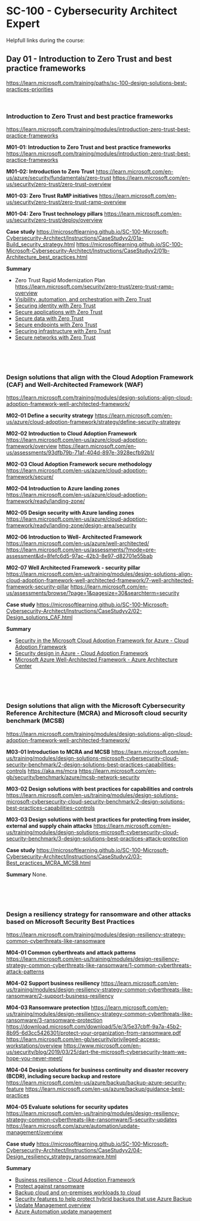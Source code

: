 
# SC-100 - Cybersecurity Architect Expert

Helpfull links during the course:

## Day 01 - Introduction to Zero Trust and best practice frameworks 
https://learn.microsoft.com/training/paths/sc-100-design-solutions-best-practices-priorities

<br>

### Introduction to Zero Trust and best practice frameworks
https://learn.microsoft.com/training/modules/introduction-zero-trust-best-practice-frameworks


<B>M01-01: Introduction to Zero Trust and best practice frameworks</B>
https://learn.microsoft.com/training/modules/introduction-zero-trust-best-practice-frameworks

<B>M01-02: Introduction to Zero Trust</B>
https://learn.microsoft.com/en-us/azure/security/fundamentals/zero-trust
https://learn.microsoft.com/en-us/security/zero-trust/zero-trust-overview

<B>M01-03: Zero Trust RaMP initiatives</B>
https://learn.microsoft.com/en-us/security/zero-trust/zero-trust-ramp-overview

<B>M01-04: Zero Trust technology pillars</B>
https://learn.microsoft.com/en-us/security/zero-trust/deploy/overview

<B>Case study</B>
https://microsoftlearning.github.io/SC-100-Microsoft-Cybersecurity-Architect/Instructions/CaseStudyv2/01a-Build_security_strategy.html
https://microsoftlearning.github.io/SC-100-Microsoft-Cybersecurity-Architect/Instructions/CaseStudyv2/01b-Architecture_best_practices.html

<B>Summary</B>
- Zero Trust Rapid Modernization Plan https://learn.microsoft.com/security/zero-trust/zero-trust-ramp-overview
- [Visibility, automation, and orchestration with Zero Trust](https://learn.microsoft.com/security/zero-trust/deploy/visibility-automation-orchestration)
- [Securing identity with Zero Trust](https://learn.microsoft.com/security/zero-trust/deploy/identity)
- [Secure applications with Zero Trust](https://learn.microsoft.com/security/zero-trust/deploy/applications)
- [Secure data with Zero Trust](https://learn.microsoft.com/security/zero-trust/deploy/data)
- [Secure endpoints with Zero Trust](https://learn.microsoft.com/security/zero-trust/deploy/endpoints)
- [Securing infrastructure with Zero Trust](https://learn.microsoft.com/security/zero-trust/deploy/infrastructure)
- [Secure networks with Zero Trust](https://learn.microsoft.com/security/zero-trust/deploy/networks)

<br>
<br>
<br>

### Design solutions that align with the Cloud Adoption Framework (CAF) and Well-Architected Framework (WAF)
https://learn.microsoft.com/training/modules/design-solutions-align-cloud-adoption-framework-well-architected-framework/

<B>M02-01 Define a security strategy</B>
https://learn.microsoft.com/en-us/azure/cloud-adoption-framework/strategy/define-security-strategy

<B>M02-02 Introduction to Cloud Adoption Framework</B>
https://learn.microsoft.com/en-us/azure/cloud-adoption-framework/overview
https://learn.microsoft.com/en-us/assessments/93dfb79b-71af-404d-897e-3928ecfb92b1/

<B>M02-03 Cloud Adoption Framework secure methodology</B>
https://learn.microsoft.com/en-us/azure/cloud-adoption-framework/secure/

<B>M02-04 Introduction to Azure landing zones</B>
https://learn.microsoft.com/en-us/azure/cloud-adoption-framework/ready/landing-zone/

<B>M02-05 Design security with Azure landing zones</B>
https://learn.microsoft.com/en-us/azure/cloud-adoption-framework/ready/landing-zone/design-area/security

<B>M02-06 Introduction to Well- Architected Framework</B>
https://learn.microsoft.com/en-us/azure/well-architected/
https://learn.microsoft.com/en-us/assessments/?mode=pre-assessment&id=8fefc6d5-97ac-42b3-8e97-d82701e55bab

<B>M02-07 Well Architected Framework - security pillar</B>
https://learn.microsoft.com/en-us/training/modules/design-solutions-align-cloud-adoption-framework-well-architected-framework/7-well-architected-framework-security-pillar
https://learn.microsoft.com/en-us/assessments/browse/?page=1&pagesize=30&searchterm=security

<B>Case study</B>
https://microsoftlearning.github.io/SC-100-Microsoft-Cybersecurity-Architect/Instructions/CaseStudyv2/02-Design_solutions_CAF.html

<B>Summary</B>
- [Security in the Microsoft Cloud Adoption Framework for Azure - Cloud Adoption Framework](https://learn.microsoft.com/en-us/azure/cloud-adoption-framework/secure/overview)
- [Security design in Azure - Cloud Adoption Framework](https://learn.microsoft.com/en-us/azure/cloud-adoption-framework/ready/landing-zone/design-area/security)
- [Microsoft Azure Well-Architected Framework - Azure Architecture Center](https://learn.microsoft.com/en-us/azure/well-architected/)

<br>
<br>
<br>

### Design solutions that align with the Microsoft Cybersecurity Reference Architecture (MCRA) and Microsoft cloud security benchmark (MCSB)
https://learn.microsoft.com/training/modules/design-solutions-align-cloud-adoption-framework-well-architected-framework/

<B>M03-01 Introduction to MCRA and MCSB</B>
https://learn.microsoft.com/en-us/training/modules/design-solutions-microsoft-cybersecurity-cloud-security-benchmark/2-design-solutions-best-practices-capabilities-controls
https://aka.ms/mcra
https://learn.microsoft.com/en-gb/security/benchmark/azure/mcsb-network-security

<B>M03-02 Design solutions with best practices for capabilities and controls</B>
https://learn.microsoft.com/en-us/training/modules/design-solutions-microsoft-cybersecurity-cloud-security-benchmark/2-design-solutions-best-practices-capabilities-controls

<B>M03-03 Design solutions with best practices for protecting from insider, external and supply chain attacks</B>
https://learn.microsoft.com/en-us/training/modules/design-solutions-microsoft-cybersecurity-cloud-security-benchmark/3-design-solutions-best-practices-attack-protection

<B>Case study</B>
https://microsoftlearning.github.io/SC-100-Microsoft-Cybersecurity-Architect/Instructions/CaseStudyv2/03-Best_practices_MCRA_MCSB.html

<B>Summary</B>
None.

<br>
<br>
<br>

### Design a resiliency strategy for ransomware and other attacks based on Microsoft Security Best Practices
https://learn.microsoft.com/training/modules/design-resiliency-strategy-common-cyberthreats-like-ransomware

<B>M04-01 Common cyberthreats and attack patterns</B>
https://learn.microsoft.com/en-us/training/modules/design-resiliency-strategy-common-cyberthreats-like-ransomware/1-common-cyberthreats-attack-patterns

<B>M04-02 Support business resiliency</B>
https://learn.microsoft.com/en-us/training/modules/design-resiliency-strategy-common-cyberthreats-like-ransomware/2-support-business-resiliency

<B>M04-03 Ransomware protection</B>
https://learn.microsoft.com/en-us/training/modules/design-resiliency-strategy-common-cyberthreats-like-ransomware/3-ransomware-protection
https://download.microsoft.com/download/5/e/3/5e37cbff-9a7a-45b2-8b95-6d3cc5426301/protect-your-organization-from-ransomware.pdf
https://learn.microsoft.com/en-gb/security/privileged-access-workstations/overview
https://www.microsoft.com/en-us/security/blog/2019/03/25/dart-the-microsoft-cybersecurity-team-we-hope-you-never-meet/

<B>M04-04 Design solutions for business continuity and disaster recovery (BCDR), including secure backup and restore</B>
https://learn.microsoft.com/en-us/azure/backup/backup-azure-security-feature
https://learn.microsoft.com/en-us/azure/backup/guidance-best-practices

<B>M04-05 Evaluate solutions for security updates</B>
https://learn.microsoft.com/en-us/training/modules/design-resiliency-strategy-common-cyberthreats-like-ransomware/5-security-updates
https://learn.microsoft.com/azure/automation/update-management/overview

<B>Case study</B>
https://microsoftlearning.github.io/SC-100-Microsoft-Cybersecurity-Architect/Instructions/CaseStudyv2/04-Design_resiliency_strategy_ransomware.html

<B>Summary</B>
- [Business resilience - Cloud Adoption Framework](https://learn.microsoft.com/azure/cloud-adoption-framework/secure/business-resilience)
- [Protect against ransomware](https://learn.microsoft.com/security/compass/protect-against-ransomware)
- [Backup cloud and on-premises workloads to cloud](https://learn.microsoft.com/azure/backup/guidance-best-practices)
- [Security features to help protect hybrid backups that use Azure Backup](https://learn.microsoft.com/azure/backup/backup-azure-security-feature)
- [Update Management overview](https://learn.microsoft.com/azure/automation/update-management/overview)
- [Azure Automation update management](https://learn.microsoft.com/azure/architecture/hybrid/azure-update-mgmt)

<br>
<br>
<br>

